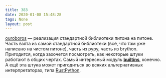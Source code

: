 ```yaml
---
title: 383
date: 2020-01-08 15:48:28
tags: None
layout: post
---
```


[ouroboros](https://github.com/beeware/ouroboros) — реализация стандартной библиотеки питона на питоне. Часть взята из самой стандартной библиотеки (всё, что там уже написано на чистом питоне), часть из pypy, часть из brython. Пригодится, когда захочется посмотреть, как некоторые штуки работают в общих чертах. Самый интересный модуль [__builtins__](https://github.com/beeware/ouroboros/blob/master/ouroboros/__builtins__.py), конечно. А ещё эта штука может пригодиться во всяких альтернативных интерпретаторах, типа [RustPython](https://github.com/RustPython/RustPython).
